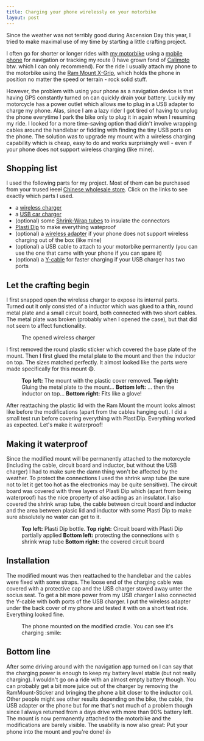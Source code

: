 ```yaml
---
title: Charging your phone wirelessly on your motorbike
layout: post
---
```

Since the weather was not terribly good during Ascension Day this year, I tried to make maximal use of my time by starting a little crafting project.

I often go for shorter or longer rides with [my motorbike](https://www.yamaha-motor.eu/ch/de/produkte/motorrad/sport-touring/tracer-900.aspx) using a [mobile phone](https://en.wikipedia.org/wiki/Moto_G4) for navigation or tracking my route (I have grown fond of [Calimoto](http://calimoto.eu) btw. which I can only recommend). For the ride I usually attach my phone to the  motorbike using the [Ram Mount X-Grip](https://www.rammount.com/products/x-grip), which holds the phone in position no matter the speed or terrain - rock solid stuff.
 
However, the problem with using your phone as a navigation device is that having GPS constantly turned on can quickly drain your battery. Luckily my motorcycle has a power outlet which allows me to plug in a USB adapter to charge my phone. Alas, since I am a lazy rider I got tired of having to unplug the phone everytime I park the bike only to plug it in again when I resuming my ride. I looked for a more time-saving option thad didn't involve wrapping cables around the handlebar or fiddling with finding the tiny USB ports on the phone. The solution was to upgrade my mount with a wireless charging capability which is cheap, easy to do and works surprisingly well - even if your phone does not support wireless charging (like mine).
 
## Shopping list
 
I used the following parts for my project. Most of them can be purchased from your trused ~~local~~ [Chinese wholesale store](http://wish.com). Click on the links to see exactly which parts I used.

* a [wireless charger](https://www.wish.com/product/5a449a3adaa5c75cc80b8efa)
* a [USB car charger](https://www.wish.com/product/55bb70799e42592de0f327e0)
* (optional) some [Shrink-Wrap tubes](https://www.wish.com/product/59928e978d28360ab7e8a51c) to insulate the connectors
* [Plasti Dip](http://plastidip-sale.com/) to make everything wateproof
* (optional) a [wireless adapter](https://www.wish.com/product/5991599991c5c93d55d942bf) if your phone does not support wireless charging out of the box (like mine)
* (optional) a USB cable to attach to your motorbike permanently (you can use the one that came with your phone if you can spare it)
* (optional) a [Y-cable](https://www.wish.com/product/565fb962c8e6990453bf2349) for faster charging if your USB charger has two ports
 
## Let the crafting begin
 
I first snapped open the wireless charger to expose its internal parts. Turned out it only consisted of a inductor which was glued to a thin, round metal plate and a small circuit board, both connected with two short cables. The metal plate was broken (probably when I opened the case), but that did not seem to affect functionality. 

<figure>
	<img src="{{ '/assets/img/posts/motorcycle_wireless_charging/wireless_charger.jpg' | prepend: site.baseurl }}" alt=""> 
	<figcaption>The opened wireless charger</figcaption>
</figure> 
 
I first removed the round plastic sticker which covered the base plate of the mount. Then I first glued the metal plate to the mount and then the inductor on top. The sizes matched perfectly. It almost looked like the parts were made specifically for this mount :smile:.
 
<figure>
    <img src="{{ '/assets/img/posts/motorcycle_wireless_charging/ram_mount_collage.png' | prepend: site.baseurl }}" alt=""> 
    <figcaption>
        <strong>Top left:</strong> The mount with the plastic cover removed.
        <strong>Top right:</strong> Gluing the metal plate to the mount... 
        <strong>Bottom left:</strong> ... then the inductor on top... 
        <strong>Bottom right:</strong> Fits like a glove!
    </figcaption>
</figure> 

After reattaching the plastic lid with the Ram Mount the mount looks almost like before the modifications (apart from the cables hanging out). I did a small test run before covering everything with PlastiDip. Everything worked as expected. Let's make it waterproof!

## Making it waterproof

Since the modified mount will be permanently attached to the motorcycle (including the cable, circuit board and inductor, but without the USB charger) I had to make sure the damn thing won't be affected by the weather. To protect the connections I used the shrink wrap tube (be sure not to let it get too hot as the electronics may be quite sensitive). The circuit board was covered with three layers of Plasti Dip which (apart from being waterproof) has the nice property of also acting as an insulator. I also covered the shrink wrap tube, the cable between circuit board and inductor and the area between plasic lid and inductor with some Plasti Dip to make sure absolutely no water can get to it.

<figure>
    <img src="{{ '/assets/img/posts/motorcycle_wireless_charging/plasti-dip.png' | prepend: site.baseurl }}" alt=""> 
    <figcaption>
        <strong>Top left:</strong> Plasti Dip bottle.
        <strong>Top right:</strong> Circuit board with Plasti Dip partially applied 
        <strong>Bottom left:</strong> protecting the connections with s shrink wrap tube
        <strong>Bottom right:</strong> the covered circuit board
    </figcaption>
</figure> 

## Installation

The modified mount was then reattached to the handlebar and the cables were fixed with some straps. The loose end of the charging cable was covered with a protective cap and the USB charger stoved away unter the socius seat. To get a bit more power from my USB charger I also connected the Y-cable with both ports of the USB charger. I put the wireless adapter under the back cover of my phone and tested it with on a short test ride. Everything looked fine.

<figure>
    <img src="{{ '/assets/img/posts/motorcycle_wireless_charging/phone_mounted.jpg' | prepend: site.baseurl }}" alt=""> 
    <figcaption>The phone mounted on the modified cradle. You can see it's charging :smile:</figcaption>
</figure> 

## Bottom line

After some driving around with the navigation app turned on I can say that the charging power is enough to keep my battery level stable (but not really charging). I wouldn't go on a ride with an almost empty battery though. You can probably get a bit more juice out of the charger by removing the RamMount-Sticker and bringing the phone a bit closer to the inductor coil. Other people might see other results depending on the bike, the cable, the USB adapter or the phone but for me that's not much of a problem though since I always returned from a days drive with more than 90% battery left. The mount is now permanently attached to the motorbike and the modifications are barely visible. The usability is now also great: Put your phone into the mount and you're done! :thumbsup: